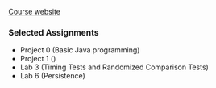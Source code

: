 [Course website](https://sp21.datastructur.es/)

### Selected Assignments
- Project 0 (Basic Java programming)
- Project 1 ()
- Lab 3 (Timing Tests and Randomized Comparison Tests)
- Lab 6 (Persistence)
